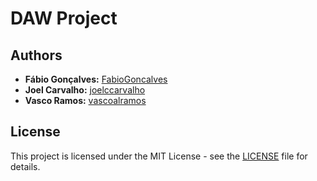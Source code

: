 # DAW Project

## Authors

-   **Fábio Gonçalves:** [FabioGoncalves](https://github.com/FabioGoncalves)
-   **Joel Carvalho:** [joelccarvalho](https://github.com/joelccarvalho)
-   **Vasco Ramos:** [vascoalramos](https://vascoalramos.me)

## License

This project is licensed under the MIT License - see the [LICENSE](LICENSE) file for details.
